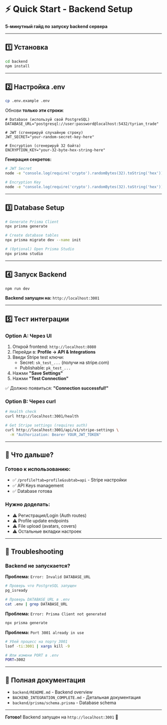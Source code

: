 # ⚡ Quick Start - Backend Setup

**5-минутный гайд по запуску backend сервера**

---

## 1️⃣ Установка

```bash
cd backend
npm install
```

---

## 2️⃣ Настройка .env

```bash
cp .env.example .env
```

Обнови **только эти строки**:

```env
# Database (используй свой PostgreSQL)
DATABASE_URL="postgresql://user:password@localhost:5432/tyrian_trade"

# JWT (сгенерируй случайную строку)
JWT_SECRET="your-random-secret-key-here"

# Encryption (сгенерируй 32 байта)
ENCRYPTION_KEY="your-32-byte-hex-string-here"
```

**Генерация секретов:**
```bash
# JWT Secret
node -e "console.log(require('crypto').randomBytes(32).toString('hex'))"

# Encryption Key  
node -e "console.log(require('crypto').randomBytes(32).toString('hex'))"
```

---

## 3️⃣ Database Setup

```bash
# Generate Prisma Client
npx prisma generate

# Create database tables
npx prisma migrate dev --name init

# (Optional) Open Prisma Studio
npx prisma studio
```

---

## 4️⃣ Запуск Backend

```bash
npm run dev
```

**Backend запущен на:** `http://localhost:3001`

---

## 5️⃣ Тест интеграции

### Option A: Через UI

1. Открой frontend: `http://localhost:8080`
2. Перейди в: **Profile → API & Integrations**
3. Введи Stripe test ключи:
   - Secret: `sk_test_...` (получи на stripe.com)
   - Publishable: `pk_test_...`
4. Нажми **"Save Settings"**
5. Нажми **"Test Connection"**

✅ Должно появиться: **"Connection successful!"**

### Option B: Через curl

```bash
# Health check
curl http://localhost:3001/health

# Get Stripe settings (requires auth)
curl http://localhost:3001/api/v1/stripe-settings \
  -H "Authorization: Bearer YOUR_JWT_TOKEN"
```

---

## 🎯 Что дальше?

### Готово к использованию:
- ✅ `/profile?tab=profile&subtab=api` - Stripe настройки
- ✅ API Keys management
- ✅ Database готова

### Нужно доделать:
- ⚠️ Регистрация/Login (Auth routes)
- ⚠️ Profile update endpoints
- ⚠️ File upload (avatars, covers)
- ⚠️ Остальные вкладки настроек

---

## 🐛 Troubleshooting

### Backend не запускается?

**Проблема:** `Error: Invalid DATABASE_URL`
```bash
# Проверь что PostgreSQL запущен
pg_isready

# Проверь DATABASE_URL в .env
cat .env | grep DATABASE_URL
```

**Проблема:** `Error: Prisma Client not generated`
```bash
npx prisma generate
```

**Проблема:** `Port 3001 already in use`
```bash
# Убей процесс на порту 3001
lsof -ti:3001 | xargs kill -9

# Или измени PORT в .env
PORT=3002
```

---

## 📖 Полная документация

- `backend/README.md` - Backend overview
- `BACKEND_INTEGRATION_COMPLETE.md` - Детальная документация
- `backend/prisma/schema.prisma` - Database schema

---

**Готово!** Backend запущен на `http://localhost:3001` 🚀
